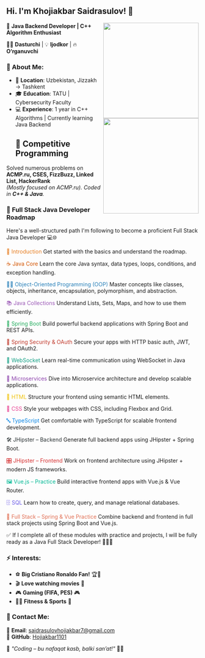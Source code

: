 ## Hi. I'm Khojiakbar Saidrasulov! 👋  

<img align="right" width="250" height="250" src="https://upload.wikimedia.org/wikipedia/en/3/30/Java_programming_language_logo.svg">
<img align="right" width="250" height="250" src="https://cdn.jsdelivr.net/gh/devicons/devicon/icons/cplusplus/cplusplus-original.svg">

🚀 **Java Backend Developer | C++ Algorithm Enthusiast**  

👨‍💻 **Dasturchi** | 💡 **Ijodkor** | 🔥 **O‘rganuvchi**  

### 📌 About Me:
- 📍 **Location**: Uzbekistan, Jizzakh → Tashkent  
- 🎓 **Education**: TATU | Cybersecurity Faculty  
- 💻 **Experience**: 1 year in C++ Algorithms | Currently learning Java Backend
  ## 📌 Competitive Programming  
Solved numerous problems on **ACMP.ru, CSES, FizzBuzz, Linked List, HackerRank**  
*(Mostly focused on ACMP.ru). Coded in **C++ & Java**.*  

### 🚀 Full Stack Java Developer Roadmap
Here's a well-structured path I'm following to become a proficient Full Stack Java Developer 💻🌐

<span style="color:#E67E22">🎯 Introduction</span>
Get started with the basics and understand the roadmap.

<span style="color:#D35400">☕ Java Core</span>
Learn the core Java syntax, data types, loops, conditions, and exception handling.

<span style="color:#2980B9">👨‍💻 Object-Oriented Programming (OOP)</span>
Master concepts like classes, objects, inheritance, encapsulation, polymorphism, and abstraction.

<span style="color:#9B59B6">📚 Java Collections</span>
Understand Lists, Sets, Maps, and how to use them efficiently.

<span style="color:#27AE60">🌱 Spring Boot</span>
Build powerful backend applications with Spring Boot and REST APIs.

<span style="color:#C0392B">🔐 Spring Security & OAuth</span>
Secure your apps with HTTP basic auth, JWT, and OAuth2.

<span style="color:#16A085">📡 WebSocket</span>
Learn real-time communication using WebSocket in Java applications.

<span style="color:#8E44AD">🧩 Microservices</span>
Dive into Microservice architecture and develop scalable applications.

<span style="color:#F1C40F">🧾 HTML</span>
Structure your frontend using semantic HTML elements.

<span style="color:#E84393">🎨 CSS</span>
Style your webpages with CSS, including Flexbox and Grid.

<span style="color:#0984E3">🔤 TypeScript</span>
Get comfortable with TypeScript for scalable frontend development.

<span style="color:#2D3436">🛠️ JHipster – Backend</span>
Generate full backend apps using JHipster + Spring Boot.

<span style="color:#D63031">🎛️ JHipster – Frontend</span>
Work on frontend architecture using JHipster + modern JS frameworks.

<span style="color:#00B894">🖼️ Vue.js – Practice</span>
Build interactive frontend apps with Vue.js & Vue Router.

<span style="color:#6C5CE7">🗄️ SQL</span>
Learn how to create, query, and manage relational databases.

<span style="color:#E17055">🔄 Full Stack – Spring & Vue Practice</span>
Combine backend and frontend in full stack projects using Spring Boot and Vue.js.

✅ If I complete all of these modules with practice and projects, I will be fully ready as a Java Full Stack Developer! 🎯👨‍💻



### ⚡ Interests:
- ⚽ **Big Cristiano Ronaldo Fan!** 🏆🐐  
- 🎬 **Love watching movies** 🎥  
- 🎮 **Gaming (FIFA, PES)** 🎮  
- 🏃‍♂️ **Fitness & Sports** 💪  

### 📩 Contact Me:
📧 **Email**: saidrasulovhojiakbar7@gmail.com  
📌 **GitHub**: [Hojiakbar1101](https://github.com/Hojiakbar1101)  

🚀 _"Coding – bu nafaqat kasb, balki san’at!"_ 🎨🔥  
